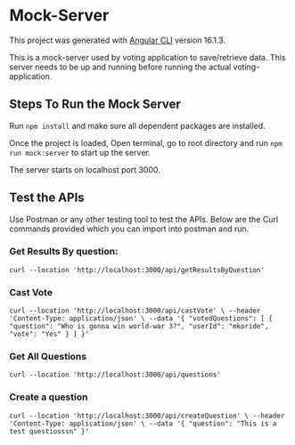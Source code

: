 # Mock-Server

This project was generated with [Angular CLI](https://github.com/angular/angular-cli) version 16.1.3.

This is a mock-server used by voting application to save/retrieve data.
This server needs to be up and running before running the actual voting-application.

## Steps To Run the Mock Server

Run `npm install` and make sure all dependent packages are installed.

Once the project is loaded, Open terminal, go to root directory and run `npm run mock:server` to start up the server.

The server starts on localhost port 3000.

## Test the APIs

Use Postman or any other testing tool to test the APIs. Below are the Curl commands provided which you can import into postman and run.

### Get Results By question:
`curl --location 'http://localhost:3000/api/getResultsByQuestion'`

### Cast Vote
`curl --location 'http://localhost:3000/api/castVote' \
--header 'Content-Type: application/json' \
--data '{
    "votedQuestions": [
        {
            "question": "Who is gonna win world-war 3?",
            "userId": "mkoride",
            "vote": "Yes"
        }
    ]
}'`

### Get All Questions
`curl --location 'http://localhost:3000/api/questions'`

### Create a question
`curl --location 'http://localhost:3000/api/createQuestion' \
--header 'Content-Type: application/json' \
--data '{
    "question": "This is a test questiosssn"
}'`
